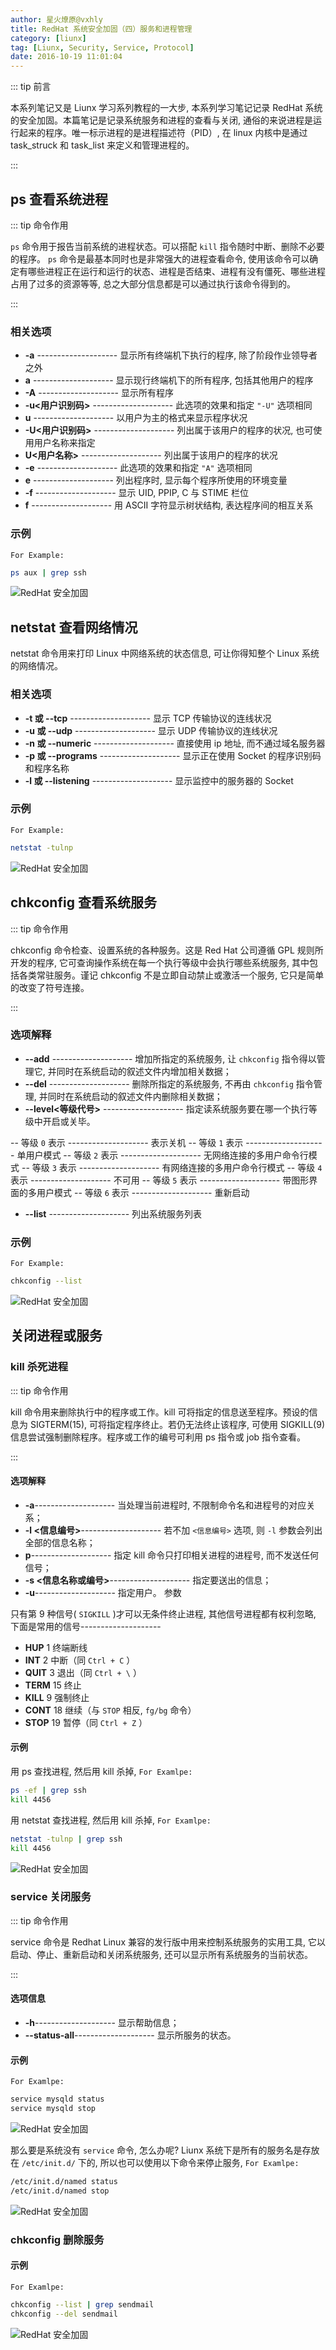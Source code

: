 ```yaml
---
author: 星火燎原@vxhly
title: RedHat 系统安全加固（四）服务和进程管理
category: [liunx]
tag: [Liunx, Security, Service, Protocol]
date: 2016-10-19 11:01:04
---
```


::: tip 前言

本系列笔记又是 Liunx 学习系列教程的一大步, 本系列学习笔记记录 RedHat 系统的安全加固。本篇笔记是记录系统服务和进程的查看与关闭, 通俗的来说进程是运行起来的程序。唯一标示进程的是进程描述符（PID）, 在 linux 内核中是通过 task_struck 和 task_list 来定义和管理进程的。

:::

<!-- more -->

## ps 查看系统进程

::: tip 命令作用

`ps` 命令用于报告当前系统的进程状态。可以搭配 `kill` 指令随时中断、删除不必要的程序。 `ps` 命令是最基本同时也是非常强大的进程查看命令, 使用该命令可以确定有哪些进程正在运行和运行的状态、进程是否结束、进程有没有僵死、哪些进程占用了过多的资源等等, 总之大部分信息都是可以通过执行该命令得到的。

:::

### 相关选项

- **-a** -------------------- 显示所有终端机下执行的程序, 除了阶段作业领导者之外
- **a** -------------------- 显示现行终端机下的所有程序, 包括其他用户的程序
- **-A** -------------------- 显示所有程序
- **-u\<用户识别码>** -------------------- 此选项的效果和指定 `"-U"` 选项相同
- **u** -------------------- 以用户为主的格式来显示程序状况
- **-U\<用户识别码>** -------------------- 列出属于该用户的程序的状况, 也可使用用户名称来指定
- **U\<用户名称>** -------------------- 列出属于该用户的程序的状况
- **-e** -------------------- 此选项的效果和指定 `"A"` 选项相同
- **e** -------------------- 列出程序时, 显示每个程序所使用的环境变量
- **-f** -------------------- 显示 UID, PPIP, C 与 STIME 栏位
- **f** -------------------- 用 ASCII 字符显示树状结构, 表达程序间的相互关系

### 示例

`For Example:`

```bash
ps aux | grep ssh
```

![RedHat 安全加固](/assets/process-1.png)

## netstat 查看网络情况

netstat 命令用来打印 Linux 中网络系统的状态信息, 可让你得知整个 Linux 系统的网络情况。

### 相关选项

- **-t 或 --tcp** -------------------- 显示 TCP 传输协议的连线状况
- **-u 或 --udp** -------------------- 显示 UDP 传输协议的连线状况
- **-n 或 --numeric** -------------------- 直接使用 ip 地址, 而不通过域名服务器
- **-p 或 --programs** -------------------- 显示正在使用 Socket 的程序识别码和程序名称
- **-l 或 --listening** -------------------- 显示监控中的服务器的 Socket

### 示例

`For Example:`

```bash
netstat -tulnp
```

![RedHat 安全加固](/assets/process-2.png)

## chkconfig 查看系统服务

::: tip 命令作用

chkconfig 命令检查、设置系统的各种服务。这是 Red Hat 公司遵循 GPL 规则所开发的程序, 它可查询操作系统在每一个执行等级中会执行哪些系统服务, 其中包括各类常驻服务。谨记 chkconfig 不是立即自动禁止或激活一个服务, 它只是简单的改变了符号连接。

:::

### 选项解释

- **--add** -------------------- 增加所指定的系统服务, 让 `chkconfig` 指令得以管理它, 并同时在系统启动的叙述文件内增加相关数据；
- **--del** -------------------- 删除所指定的系统服务, 不再由 `chkconfig` 指令管理, 并同时在系统启动的叙述文件内删除相关数据；
- **--level\<等级代号>** -------------------- 指定读系统服务要在哪一个执行等级中开启或关毕。

-- 等级 `0` 表示 -------------------- 表示关机 -- 等级 `1` 表示 -------------------- 单用户模式 -- 等级 `2` 表示 -------------------- 无网络连接的多用户命令行模式 -- 等级 `3` 表示 -------------------- 有网络连接的多用户命令行模式 -- 等级 `4` 表示 -------------------- 不可用 -- 等级 `5` 表示 -------------------- 带图形界面的多用户模式 -- 等级 `6` 表示 -------------------- 重新启动

- **--list** -------------------- 列出系统服务列表

### 示例

`For Example:`

```bash
chkconfig --list
```

![RedHat 安全加固](/assets/process-3.png)

## 关闭进程或服务

### kill 杀死进程

::: tip 命令作用

kill 命令用来删除执行中的程序或工作。kill 可将指定的信息送至程序。预设的信息为 SIGTERM(15), 可将指定程序终止。若仍无法终止该程序, 可使用 SIGKILL(9) 信息尝试强制删除程序。程序或工作的编号可利用 ps 指令或 job 指令查看。

:::

#### 选项解释

- **-a**-------------------- 当处理当前进程时, 不限制命令名和进程号的对应关系；
- **-l \<信息编号>**-------------------- 若不加 `<信息编号>` 选项, 则 `-l` 参数会列出全部的信息名称；
- **p**-------------------- 指定 kill 命令只打印相关进程的进程号, 而不发送任何信号；
- **-s \<信息名称或编号>**-------------------- 指定要送出的信息；
- **-u**-------------------- 指定用户。 参数

只有第 9 种信号( `SIGKILL` )才可以无条件终止进程, 其他信号进程都有权利忽略, 下面是常用的信号--------------------

- **HUP** 1 终端断线
- **INT** 2 中断（同 `Ctrl + C` ）
- **QUIT** 3 退出（同 `Ctrl + \` ）
- **TERM** 15 终止
- **KILL** 9 强制终止
- **CONT** 18 继续（与 `STOP` 相反, `fg/bg` 命令）
- **STOP** 19 暂停（同 `Ctrl + Z` ）

#### 示例

用 ps 查找进程, 然后用 kill 杀掉, `For Examlpe:`

```bash
ps -ef | grep ssh
kill 4456
```

用 netstat 查找进程, 然后用 kill 杀掉, `For Examlpe:`

```bash
netstat -tulnp | grep ssh
kill 4456
```

![RedHat 安全加固](/assets/process-4.png)

### service 关闭服务

::: tip 命令作用

service 命令是 Redhat Linux 兼容的发行版中用来控制系统服务的实用工具, 它以启动、停止、重新启动和关闭系统服务, 还可以显示所有系统服务的当前状态。

:::

#### 选项信息

- **-h**-------------------- 显示帮助信息；
- **--status-all**-------------------- 显示所服务的状态。

#### 示例

`For Examlpe:`

```bash
service mysqld status
service mysqld stop
```

![RedHat 安全加固](/assets/process-5.png)

那么要是系统没有 `service` 命令, 怎么办呢? Liunx 系统下是所有的服务名是存放在 `/etc/init.d/` 下的, 所以也可以使用以下命令来停止服务, `For Examlpe:`

```bash
/etc/init.d/named status
/etc/init.d/named stop
```

![RedHat 安全加固](/assets/process-6.png)

### chkconfig 删除服务

#### 示例

`For Examlpe:`

```bash
chkconfig --list | grep sendmail
chkconfig --del sendmail
```

![RedHat 安全加固](/assets/process-7.png)
